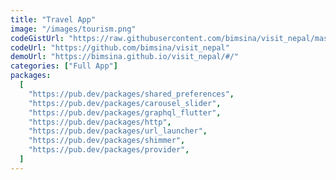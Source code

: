```yaml
---
title: "Travel App"
image: "/images/tourism.png"
codeGistUrl: "https://raw.githubusercontent.com/bimsina/visit_nepal/master/lib/main.dart"
codeUrl: "https://github.com/bimsina/visit_nepal"
demoUrl: "https://bimsina.github.io/visit_nepal/#/"
categories: ["Full App"]
packages:
  [
    "https://pub.dev/packages/shared_preferences",
    "https://pub.dev/packages/carousel_slider",
    "https://pub.dev/packages/graphql_flutter",
    "https://pub.dev/packages/http",
    "https://pub.dev/packages/url_launcher",
    "https://pub.dev/packages/shimmer",
    "https://pub.dev/packages/provider",
  ]
---
```

